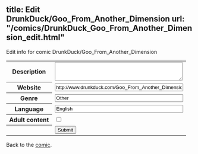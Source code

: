 title: Edit DrunkDuck/Goo_From_Another_Dimension
url: "/comics/DrunkDuck_Goo_From_Another_Dimension_edit.html"
---
Edit info for comic DrunkDuck/Goo_From_Another_Dimension

<form name="comic" action="http://gaepostmail.appspot.com/comic/" method="post">
<table class="comicinfo">
<tr>
<th>Description</th><td><textarea name="description" cols="40" rows="3"></textarea></td>
</tr>
<tr>
<th>Website</th><td><input type="text" name="url" value="http://www.drunkduck.com/Goo_From_Another_Dimension/" size="40"/></td>
</tr>
<tr>
<th>Genre</th><td><input type="text" name="genre" value="Other" size="40"/></td>
</tr>
<tr>
<th>Language</th><td><input type="text" name="language" value="English" size="40"/></td>
</tr>
<tr>
<th>Adult content</th><td><input type="checkbox" name="adult" value="adult" /></td>
</tr>
<tr>
<th></th><td>
<input type="hidden" name="comic" value="DrunkDuck_Goo_From_Another_Dimension" />
<input type="submit" name="submit" value="Submit" />
</td>
</tr>
</table>
</form>

Back to the [comic](DrunkDuck_Goo_From_Another_Dimension.html).
